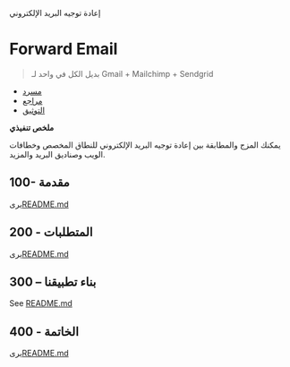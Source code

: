 إعادة توجيه البريد الإلكتروني

# Forward Email

> بديل الكل في واحد لـ Gmail + Mailchimp + Sendgrid

-   [مسرد](./GLOSSARY.md)
-   [مراجع](./REFERENCES.md)
-   [التوثيق](./DOCUMENTATION.md)

**ملخص تنفيذي**

يمكنك المزج والمطابقة بين إعادة توجيه البريد الإلكتروني للنطاق المخصص وخطافات الويب وصناديق البريد والمزيد.

## 100- مقدمة

يرى[README.md](./100/README.md)

## 200 - المتطلبات

يرى[README.md](./200/README.md)

## 300 – بناء تطبيقنا

See [README.md](./300/README.md)

## 400 - الخاتمة

يرى[README.md](./400/README.md)
